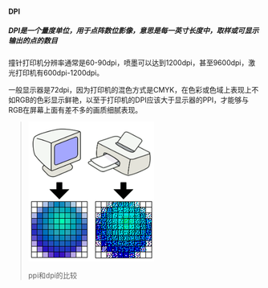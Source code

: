 #### DPI

##### DPI是一个量度单位，用于点阵数位影像，意思是每一英寸长度中，取样或可显示输出的点的数目

撞针打印机分辨率通常是60-90dpi，喷墨可以达到1200dpi，甚至9600dpi，激光打印机有600dpi-1200dpi。

一般显示器是72dpi，因为打印机的混色方式是CMYK，在色彩或色域上表现上不如RGB的色彩显示鲜艳，以至于打印机的DPI应该大于显示器的PPI，才能够与RGB在屏幕上面有差不多的画质细腻表现。

> ![](/assets/DPI_and_PPI.png)
>
> ppi和dpi的比较



